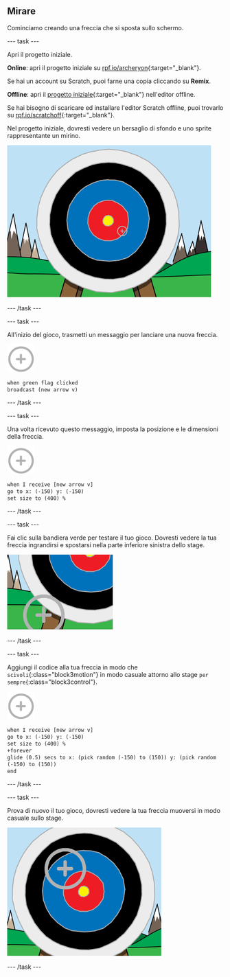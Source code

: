## Mirare

Cominciamo creando una freccia che si sposta sullo schermo.

\--- task \---

Apri il progetto iniziale.

**Online**: apri il progetto iniziale su [rpf.io/archeryon](http://rpf.io/archeryon){:target="_blank"}.

Se hai un account su Scratch, puoi farne una copia cliccando su **Remix**.

**Offline**: apri il [progetto iniziale](http://rpf.io/p/en/archery-go){:target="_blank"} nell'editor offline.

Se hai bisogno di scaricare ed installare l'editor Scratch offline, puoi trovarlo su [rpf.io/scratchoff](http://rpf.io/scratchoff){:target="_blank"}.

Nel progetto iniziale, dovresti vedere un bersaglio di sfondo e uno sprite rappresentante un mirino.

![progetti iniziali](images/archery-starter.png)

\--- /task \---

\--- task \---

All'inizio del gioco, trasmetti un messaggio per lanciare una nuova freccia.

![sprite bersaglio](images/target-sprite.png)

```blocks3
when green flag clicked
broadcast (new arrow v)
```

\--- /task \---

\--- task \---

Una volta ricevuto questo messaggio, imposta la posizione e le dimensioni della freccia.

![sprite bersaglio](images/target-sprite.png)

```blocks3
when I receive [new arrow v]
go to x: (-150) y: (-150)
set size to (400) %
```

\--- /task \---

\--- task \---

Fai clic sulla bandiera verde per testare il tuo gioco. Dovresti vedere la tua freccia ingrandirsi e spostarsi nella parte inferiore sinistra dello stage.

![sprite bersaglio più grande nella parte inferiore sinistra dello stage](images/archery-start-test.png)

\--- /task \---

\--- task \---

Aggiungi il codice alla tua freccia in modo che `scivoli`{:class="block3motion"} in modo casuale attorno allo stage `per sempre`{:class="block3control"}.

![sprite bersaglio](images/target-sprite.png)

```blocks3
when I receive [new arrow v]
go to x: (-150) y: (-150)
set size to (400) %
+forever
glide (0.5) secs to x: (pick random (-150) to (150)) y: (pick random (-150) to (150))
end
```

\--- /task \---

\--- task \---

Prova di nuovo il tuo gioco, dovresti vedere la tua freccia muoversi in modo casuale sullo stage.

![bersaglio in una posizione diversa](images/archery-glide-test.png)

\--- /task \---